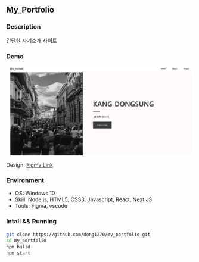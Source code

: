 ## My_Portfolio

### Description
간단한 자기소개 사이트

### Demo
![alt text](image.png)
Design: [Figma Link](https://www.figma.com/design/icPG2uT314dm5EN4FBSFfI/%ED%8F%AC%ED%8A%B8%ED%8F%B4%EB%A6%AC%EC%98%A4?node-id=0-1&t=ADI2JJJMzQrUsniO-1)


### Environment
* OS: Windows 10
* Skill: Node.js, HTML5, CSS3, Javascript, React, Next.JS
* Tools: Figma, vscode

### Intall && Running

``` bash
git clone https://github.com/dong1270/my_portfolio.git
cd my_portfolio
npm bulid
npm start
```

